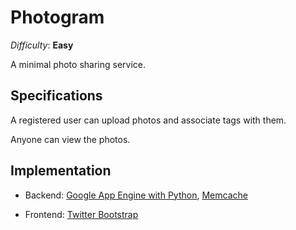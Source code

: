 Photogram
========

_Difficulty_: __Easy__

A minimal photo sharing service.

## Specifications ##

A registered user can upload photos and associate tags with them.

Anyone can view the photos.

## Implementation ##

* Backend: [Google App Engine with Python](https://developers.google.com/appengine/docs/python/gettingstartedpython27/introduction), [Memcache](https://developers.google.com/appengine/docs/python/memcache/)

* Frontend: [Twitter Bootstrap](http://getbootstrap.com/)